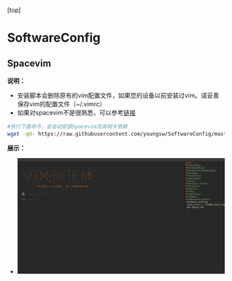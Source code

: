[top]

# SoftwareConfig

## Spacevim

**说明：**

- 安装脚本会删除原有的vim配置文件，如果您的设备以前安装过vim。请妥善保存vim的配置文件（~/.vimrc）
- 如果对spacevim不是很熟悉，可以参考[链接](https://spacevim.org/cn/quick-start-guide/)

```bash
#执行下面命令，会自动安装Spacevim及其相关依赖
wget -qO- https://raw.githubusercontent.com/youngsw/SoftwareConfig/master/SpaceVimSw.sh | sh -x

```

**展示：**

- ![展示](img/spacevim.png)